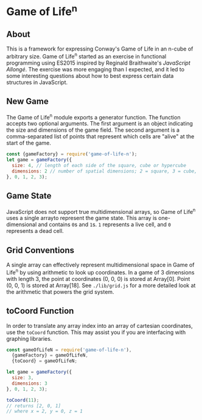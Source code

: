 # Game of Life<sup>n</sup>

## About
This is a framework for expressing Conway's Game of Life in an n-cube of arbitrary size.  Game of Life<sup>n</sup> started as an exercise in functional programming using ES2015 inspired by Reginald Braithwaite's _JavaScript Allongé_.  The exercise was more engaging than I expected, and it led to some interesting questions about how to best express certain data structures in JavaScript.

## New Game
The Game of Life<sup>n</sup> module exports a generator function.  The function accepts two optional arguments.  The first argument is an object indicating the size and dimensions of the game field.  The second argument is a comma-separated list of points that represent which cells are "alive" at the start of the game.

```js
const {gameFactory} = require('game-of-life-n');
let game = gameFactory({
  size: 4, // length of each side of the square, cube or hypercube
  dimensions: 2 // number of spatial dimensions; 2 = square, 3 = cube, 4+ = hypercube
}, 0, 1, 2, 3);
```

## Game State
JavaScript does not support true multidimensional arrays, so Game of Life<sup>n</sup> uses a single arrayto represent the game state.  This array is one-dimensional and contains `0`s and `1`s.  `1` represents a live cell, and `0` represents a dead cell.

## Grid Conventions
A single array can effectively represent multidimensional space in Game of Life<sup>n</sup> by using arithmetic to look up coordinates.  In a game of 3 dimensions with length 3, the point at coordinates (0, 0, 0) is stored at Array[0].  Point (0, 0, 1) is stored at Array[18].  See `./lib/grid.js` for a more detailed look at the arithmetic that powers the grid system.

## toCoord Function
In order to translate any array index into an array of cartesian coordinates, use the `toCoord` function.  This may assist you if you are interfacing with graphing libraries.

```js
const gameOfLifeN = require('game-of-life-n'),
  {gameFactory} = gameOfLifeN,
  {toCoord} = gameOfLifeN;

let game = gameFactory({
  size: 3,
  dimensions: 3
}, 0, 1, 2, 3);

toCoord(11);
// returns [2, 0, 1]
// where x = 2, y = 0, z = 1
```
